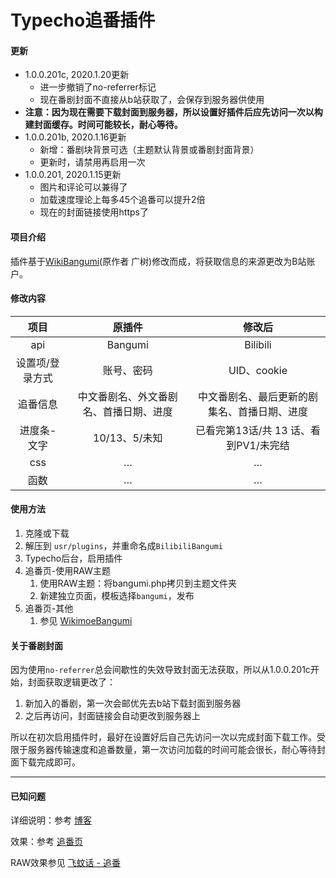 # Typecho追番插件

#### 更新

- 1.0.0.201c, 2020.1.20更新
	- 进一步撤销了no-referrer标记
	- 现在番剧封面不直接从b站获取了，会保存到服务器供使用
- **注意：因为现在需要下载封面到服务器，所以设置好插件后应先访问一次以构建封面缓存。时间可能较长，耐心等待。**
- 1.0.0.201b, 2020.1.16更新
	- 新增：番剧块背景可选（主题默认背景或番剧封面背景）
	- 更新时，请禁用再启用一次
- 1.0.0.201, 2020.1.15更新
	- 图片和评论可以兼得了
	- 加载速度理论上每多45个追番可以提升2倍
	- 现在的封面链接使用https了

#### 项目介绍
插件基于[WikiBangumi](https://www.wikimoe.com/?post=136)(原作者 广树)修改而成，将获取信息的来源更改为B站账户。

#### 修改内容

|      项目       |                 原插件                 |                    修改后                    |
| :-------------: | :------------------------------------: | :------------------------------------------: |
|       api       |                Bangumi                 |                   Bilibili                   |
| 设置项/登录方式 |               账号、密码               |                 UID、cookie                  |
|    追番信息     | 中文番剧名、外文番剧名、首播日期、进度 | 中文番剧名、最后更新的剧集名、首播日期、进度 |
|   进度条-文字   |             10/13、5/未知              |    已看完第13话/共 13 话、看到PV1/未完结     |
|       css       |                   …                    |                      …                       |
|      函数       |                   …                    |                      …                       |

#### 使用方法

1. 克隆或下载
2. 解压到 `usr/plugins`，并重命名成`BilibiliBangumi`
3. Typecho后台，启用插件
4. 追番页-使用RAW主题
	1. 使用RAW主题：将bangumi.php拷贝到主题文件夹
	2. 新建独立页面，模板选择`bangumi`，发布
5. 追番页-其他
	1. 参见 [WikimoeBangumi](https://www.wikimoe.com/?post=136)

#### 关于番剧封面

因为使用`no-referrer`总会间歇性的失效导致封面无法获取，所以从1.0.0.201c开始，封面获取逻辑更改了：

1. 新加入的番剧，第一次会邮优先去b站下载封面到服务器
2. 之后再访问，封面链接会自动更改到服务器上

所以在初次启用插件时，最好在设置好后自己先访问一次以完成封面下载工作。受限于服务器传输速度和追番数量，第一次访问加载的时间可能会很长，耐心等待封面下载完成即可。

---

#### 已知问题

详细说明：参考 [博客](https://www.bwsl.wang/csother/85.html)

效果：参考 [追番页](http://58.87.102.195/bangumi.html)

RAW效果参见 [飞蚊话 - 追番](https://www.bwsl.wang/bangumi.html)

